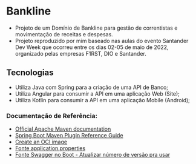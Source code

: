 # Bankline

* Projeto de um Domínio de Bankline para gestão de correntistas e movimentação de receitas e despesas.
* Projeto reproduzido por mim baseado nas aulas do evento Santander Dev Week que ocorreu entre os dias 02-05 de maio de 2022, organizado pelas empresas F1RST, DIO e Santander.

## Tecnologias

* Utiliza Java com Spring para a criação de uma API de Banco;
* Utiliza Angular para consumir a API em uma aplicação Web (Site);
* Utiliza Kotlin para consumir a API em uma aplicação Mobile (Android);

### Documentação de Referência:

* [Official Apache Maven documentation](https://maven.apache.org/guides/index.html)
* [Spring Boot Maven Plugin Reference Guide](https://docs.spring.io/spring-boot/docs/2.6.7/maven-plugin/reference/html/)
* [Create an OCI image](https://docs.spring.io/spring-boot/docs/2.6.7/maven-plugin/reference/html/#build-image)
* [Fonte application.properties](https://mkyong.com/spring-boot/spring-boot-spring-data-jpa-postgresql/)
* [Fonte Swagger no Boot - Atualizar número de versão pra usar](https://www.javainuse.com/spring/boot_swagger3)